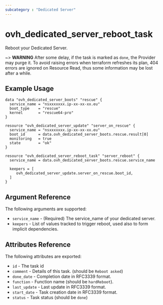```yaml
---
subcategory : "Dedicated Server"
---
```


# ovh_dedicated_server_reboot_task

Reboot your Dedicated Server.

~> __WARNING__ After some delay, if the task is marked as `done`, the Provider
may purge it. To avoid raising errors when terraform refreshes its plan, 
404 errors are ignored on Resource Read, thus some information may be lost
after a while.

## Example Usage

```hcl
data "ovh_dedicated_server_boots" "rescue" {
  service_name = "nsxxxxxxx.ip-xx-xx-xx.eu"
  boot_type    = "rescue"
  kernel       = "rescue64-pro"
}

resource "ovh_dedicated_server_update" "server_on_rescue" {
  service_name = "nsxxxxxxx.ip-xx-xx-xx.eu"
  boot_id      = data.ovh_dedicated_server_boots.rescue.result[0]
  monitoring   = true
  state        = "ok"
}

resource "ovh_dedicated_server_reboot_task" "server_reboot" {
  service_name = data.ovh_dedicated_server_boots.rescue.service_name

  keepers = [
     ovh_dedicated_server_update.server_on_rescue.boot_id,
  ]
}
```

## Argument Reference

The following arguments are supported:

* `service_name` - (Required) The service_name of your dedicated server.
* `keepers` - List of values tracked to trigger reboot, used also to form implicit dependencies.

## Attributes Reference

The following attributes are exported:

* `id` - The task id
* `comment` - Details of this task. (should be `Reboot asked`)
* `done_date` - Completion date in RFC3339 format.
* `function` - Function name (should be `hardReboot`).
* `last_update` - Last update in RFC3339 format.
* `start_date` - Task creation date in RFC3339 format.
* `status` - Task status (should be `done`)
